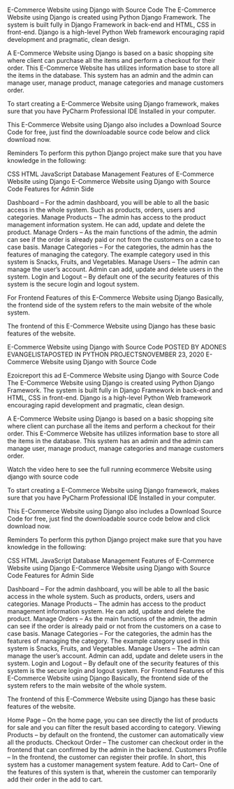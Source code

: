 #
E-Commerce Website using Django with Source Code
The E-Commerce Website using Django is created using Python Django Framework. The system is built fully in Django Framework in back-end and HTML, CSS in front-end. Django is a high-level Python Web framework encouraging rapid development and pragmatic, clean design.

A E-Commerce Website using Django is based on a basic shopping site where client can purchase all the items and perform a checkout for their order. This E-Commerce Website has utilizes information base to store all the items in the database. This system has an admin and the admin can manage user, manage product, manage categories and manage customers order.

To start creating a E-Commerce Website using Django framework, makes sure that you have PyCharm Professional IDE Installed in your computer.

This E-Commerce Website using Django also includes a Download Source Code for free, just find the downloadable source code below and click download now.

Reminders
To perform this python Django project make sure that you have knowledge in the following:

CSS
HTML
JavaScript
Database Management
Features of E-Commerce Website using Django
E-Commerce Website using Django with Source Code Features for Admin Side

Dashboard – For the admin dashboard, you will be able to all the basic access in the whole system. Such as products, orders, users and categories.
Manage Products – The admin has access to the product management information system. He can add, update and delete the product.
Manage Orders – As the main functions of the admin, the admin can see if the order is already paid or not from the customers on a case to case basis.
Manage Categories – For the categories, the admin has the features of managing the category. The example category used in this system is Snacks, Fruits, and Vegetables.
Manage Users – The admin can manage the user’s account. Admin can add, update and delete users in the system.
Login and Logout – By default one of the security features of this system is the secure login and logout system.

For Frontend Features of this E-Commerce Website using Django
Basically, the frontend side of the system refers to the main website of the whole system.

The frontend of this E-Commerce Website using Django has these basic features of the website.





E-Commerce Website using Django with Source Code
POSTED BY ADONES EVANGELISTAPOSTED IN PYTHON PROJECTSNOVEMBER 23, 2020
E-Commerce Website using Django with Source Code

Ezoicreport this ad
E-Commerce Website using Django with Source Code
The E-Commerce Website using Django is created using Python Django Framework. The system is built fully in Django Framework in back-end and HTML, CSS in front-end. Django is a high-level Python Web framework encouraging rapid development and pragmatic, clean design.

A E-Commerce Website using Django is based on a basic shopping site where client can purchase all the items and perform a checkout for their order. This E-Commerce Website has utilizes information base to store all the items in the database. This system has an admin and the admin can manage user, manage product, manage categories and manage customers order.


Watch the video here to see the full running ecommerce Website using django with source code

To start creating a E-Commerce Website using Django framework, makes sure that you have PyCharm Professional IDE Installed in your computer.

This E-Commerce Website using Django also includes a Download Source Code for free, just find the downloadable source code below and click download now.

Reminders
To perform this python Django project make sure that you have knowledge in the following:

CSS
HTML
JavaScript
Database Management
Features of E-Commerce Website using Django
E-Commerce Website using Django with Source Code Features for Admin Side

Dashboard – For the admin dashboard, you will be able to all the basic access in the whole system. Such as products, orders, users and categories.
Manage Products – The admin has access to the product management information system. He can add, update and delete the product.
Manage Orders – As the main functions of the admin, the admin can see if the order is already paid or not from the customers on a case to case basis.
Manage Categories – For the categories, the admin has the features of managing the category. The example category used in this system is Snacks, Fruits, and Vegetables.
Manage Users – The admin can manage the user’s account. Admin can add, update and delete users in the system.
Login and Logout – By default one of the security features of this system is the secure login and logout system.
For Frontend Features of this E-Commerce Website using Django
Basically, the frontend side of the system refers to the main website of the whole system.

The frontend of this E-Commerce Website using Django has these basic features of the website.

Home Page – On the home page, you can see directly the list of products for sale and you can filter the result based according to category.
Viewing Products – by default on the frontend, the customer can automatically view all the products.
Checkout Order – The customer can checkout order in the frontend that can confirmed by the admin in the backend.
Customers Profile – In the frontend, the customer can register their profile. In short, this system has a customer management system feature.
Add to Cart– One of the features of this system is that, wherein the customer can temporarily add their order in the add to cart.
